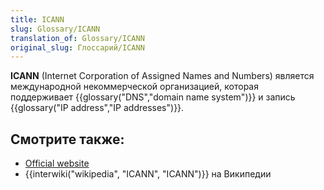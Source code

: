```yaml
---
title: ICANN
slug: Glossary/ICANN
translation_of: Glossary/ICANN
original_slug: Глоссарий/ICANN
---
```

**ICANN** (Internet Corporation of Assigned Names and Numbers) является международной некоммерческой организацией, которая поддерживает {{glossary("DNS","domain name system")}} и запись {{glossary("IP address","IP addresses")}}.

## Смотрите также:

- [Official website](https://www.icann.org/)
- {{interwiki("wikipedia", "ICANN", "ICANN")}} на Википедии
